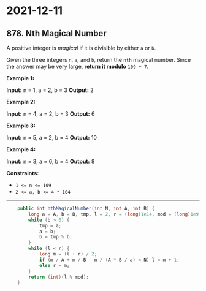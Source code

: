 # 2021-12-11

## 878. Nth Magical Number

A positive integer is _magical_ if it is divisible by either `a` or `b`.

Given the three integers `n`, `a`, and `b`, return the `nth` magical number. Since the answer may be very large, **return it modulo** `109 + 7`.

**Example 1:**

**Input:** n = 1, a = 2, b = 3
**Output:** 2

**Example 2:**

**Input:** n = 4, a = 2, b = 3
**Output:** 6

**Example 3:**

**Input:** n = 5, a = 2, b = 4
**Output:** 10

**Example 4:**

**Input:** n = 3, a = 6, b = 4
**Output:** 8

**Constraints:**

- `1 <= n <= 109`
- `2 <= a, b <= 4 * 104`

---

```java
    public int nthMagicalNumber(int N, int A, int B) {
        long a = A, b = B, tmp, l = 2, r = (long)1e14, mod = (long)1e9 + 7;
        while (b > 0) {
            tmp = a;
            a = b;
            b = tmp % b;
        }
        while (l < r) {
            long m = (l + r) / 2;
            if (m / A + m / B - m / (A * B / a) < N) l = m + 1;
            else r = m;
        }
        return (int)(l % mod);
    }
```

